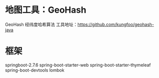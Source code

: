 # 地图工具：GeoHash

GeoHash 经纬度哈希算法
工具地址：https://github.com/kungfoo/geohash-java


# 框架
springboot-2.7.6
spring-boot-starter-web
spring-boot-starter-thymeleaf
spring-boot-devtools
lombok